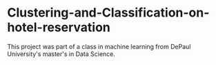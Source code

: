 # Clustering-and-Classification-on-hotel-reservation

This project was part of a class in machine learning from DePaul University's master's in Data Science.
